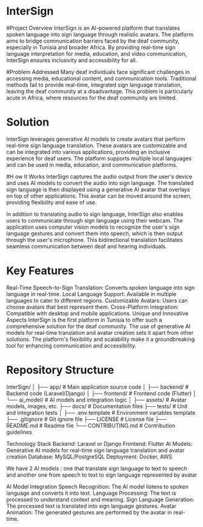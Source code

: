 # InterSign



#Project Overview
InterSign is an AI-powered platform that translates spoken language into sign language through realistic avatars. The platform aims to bridge communication barriers faced by the deaf community, especially in Tunisia and broader Africa. By providing real-time sign language interpretation for media, education, and video communication, InterSign ensures inclusivity and accessibility for all.

#Problem Addressed
Many deaf individuals face significant challenges in accessing media, educational content, and communication tools. Traditional methods fail to provide real-time, integrated sign language translation, leaving the deaf community at a disadvantage. This problem is particularly acute in Africa, where resources for the deaf community are limited.

# Solution
InterSign leverages generative AI models to create avatars that perform real-time sign language translation. These avatars are customizable and can be integrated into various applications, providing an inclusive experience for deaf users. The platform supports multiple local languages and can be used in media, education, and communication platforms.

#H ow It Works
InterSign captures the audio output from the user's device and uses AI models to convert the audio into sign language. The translated sign language is then displayed using a generative AI avatar that overlays on top of other applications. This avatar can be moved around the screen, providing flexibility and ease of use.

In addition to translating audio to sign language, InterSign also enables users to communicate through sign language using their webcam. The application uses computer vision models to recognize the user's sign language gestures and convert them into speech, which is then output through the user's microphone. This bidirectional translation facilitates seamless communication between deaf and hearing individuals. 

# Key Features
Real-Time Speech-to-Sign Translation: Converts spoken language into sign language in real-time.
Local Language Support: Available in multiple languages to cater to different regions.
Customizable Avatars: Users can choose avatars that best represent them.
Cross-Platform Integration: Compatible with desktop and mobile applications.
Unique and Innovative Aspects
InterSign is the first platform in Tunisia to offer such a comprehensive solution for the deaf community. The use of generative AI models for real-time translation and avatar creation sets it apart from other solutions. The platform's flexibility and scalability make it a groundbreaking tool for enhancing communication and accessibility.

# Repository Structure

InterSign/
│
├── app/                        # Main application source code
│   ├── backend/                # Backend code (Laravel/Django)
│   ├── frontend/               # Frontend code (Flutter)
│   └── ai_model/               # AI models and integration logic
│
├── assets/                     # Avatar models, images, etc.
├── docs/                       # Documentation files
├── tests/                      # Unit and integration tests
│
├── .env.template               # Environment variables template
├── .gitignore                  # Git ignore file
├── LICENSE                     # License file
├── README.md                   # Readme file
└── CONTRIBUTING.md             # Contribution guidelines

Technology Stack
Backend: Laravel or Django
Frontend: Flutter
AI Models: Generative AI models for real-time sign language translation and avatar creation
Database: MySQL/PostgreSQL
Deployment: Docker, AWS

We have 2 AI models : one that translate sign language to text to speech and another one from speech to text to sign language represented by avatar

AI Model Integration
Speech Recognition: The AI model listens to spoken language and converts it into text.
Language Processing: The text is processed to understand context and meaning.
Sign Language Generation: The processed text is translated into sign language gestures.
Avatar Animation: The generated gestures are performed by the avatar in real-time.
